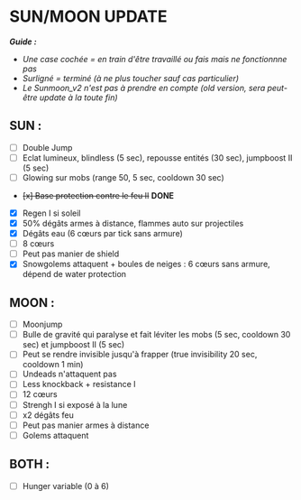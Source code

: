 # SUN/MOON UPDATE

***Guide :***
- *Une case cochée = en train d'être travaillé ou fais mais ne fonctionnne pas*
- *Surligné = terminé (à ne plus toucher sauf cas particulier)*
- *Le Sunmoon_v2 n'est pas à prendre en compte (old version, sera peut-être update à la toute fin)*

## SUN :
- [ ] Double Jump
- [ ] Eclat lumineux, blindless (5 sec), repousse entités (30 sec), jumpboost II (5 sec)
- [ ] Glowing sur mobs (range 50, 5 sec, cooldown 30 sec)
-  ~~[x] Base protection contre le feu II~~ **DONE**
- [x] Regen I si soleil
- [x] 50% dégâts armes à distance, flammes auto sur projectiles
- [x] Dégâts eau (6 cœurs par tick sans armure)
- [ ] 8 cœurs
- [ ] Peut pas manier de shield
- [x] Snowgolems attaquent + boules de neiges : 6 cœurs sans armure, dépend de water protection

## MOON :
- [ ] Moonjump
- [ ] Bulle de gravité qui paralyse et fait léviter les mobs (5 sec, cooldown 30 sec) et jumpboost II (5 sec)
- [ ] Peut se rendre invisible jusqu'à frapper (true invisibility 20 sec, cooldown 1 min)
- [ ] Undeads n'attaquent pas
- [ ] Less knockback + resistance I
- [ ] 12 cœurs
- [ ] Strengh I si exposé à la lune
- [ ] x2 dégâts feu
- [ ] Peut pas manier armes à distance
- [ ] Golems attaquent

## BOTH :
- [ ] Hunger variable (0 à 6)
